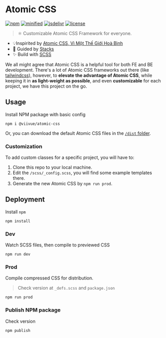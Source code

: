 # Atomic CSS

[![npm](https://badgen.net/npm/v/@viivue/atomic-css)](https://www.npmjs.com/package/@viivue/atomic-css)
[![minified](https://badgen.net/badge/minified/~11KB/cyan)](https://www.jsdelivr.com/package/gh/viivue/atomic-css)
[![jsdelivr](https://data.jsdelivr.com/v1/package/gh/viivue/atomic-css/badge?style=rounded)](https://www.jsdelivr.com/package/gh/viivue/atomic-css)
[![license](https://badgen.net/github/license/viivue/atomic-css/)](https://github.com/viivue/atomic-css/blob/main/LICENSE)

> ⚛️ Customizable Atomic CSS Framework for everyone.

- 💡Inspirited by [Atomic CSS, Vì Một Thế Giới Hoà Bình](https://ehkoo.com/bai-viet/introduction-to-functional-utility-first-atomic-css)
- 👀 Guided by [Stacks](https://stackoverflow.design/product/guidelines/using-stacks/)
- ✨ Build with [SCSS](https://sass-lang.com/)


We all might agree that Atomic CSS is a helpful tool for both FE and BE development. There's a lot of Atomic CSS 
frameworks out there (like [tailwindcss](https://tailwindcss.com/)), however, to **elevate the advantage of Atomic CSS**, while keeping
it in **as light-weight as possible**, and even **customizable** for each project, we have this project on the go.

## Usage

Install NPM package with basic config

```shell
npm i @viivue/atomic-css
```

Or, you can download the default Atomic CSS files in the [`/dist` folder](https://github.com/viivue/atomic-css/tree/main/dist).

### Customization

To add custom classes for a specific project, you will have to:

1. Clone this repo to your local machine.
2. Edit the `/scss/_config.scss`, you will find some example templates there.
3. Generate the new Atomic CSS by `npm run prod`.

## Deployment

Install `npm`

```shell
npm install
```

### Dev

Watch SCSS files, then compile to previewed CSS

```shell
npm run dev
```

### Prod

Compile compressed CSS for distribution.

> Check version at `_defs.scss` and `package.json`

```shell
npm run prod
```

### Publish NPM package

Check version

```shell
npm publish
```